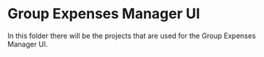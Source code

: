 # Group Expenses Manager UI
In this folder there will be the projects that are used for the Group Expenses Manager UI.